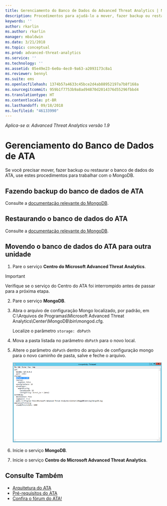 ```yaml
---
title: Gerenciamento do Banco de Dados do Advanced Threat Analytics | Microsoft Docs
description: Procedimentos para ajudá-lo a mover, fazer backup ou restaurar o banco de dados do ATA.
keywords: ''
author: rkarlin
ms.author: rkarlin
manager: mbaldwin
ms.date: 3/21/2018
ms.topic: conceptual
ms.prod: advanced-threat-analytics
ms.service: ''
ms.technology: ''
ms.assetid: 05e49e23-6e0a-4ec0-9a63-a2093173c8a1
ms.reviewer: bennyl
ms.suite: ems
ms.openlocfilehash: 1374b57a4633c45bce2d4ab88952197a7b8f168a
ms.sourcegitcommit: 959b1f7753b9a8ad94870d2014376d55296fbbd4
ms.translationtype: HT
ms.contentlocale: pt-BR
ms.lasthandoff: 09/18/2018
ms.locfileid: "46133990"
---
```

*Aplica-se a: Advanced Threat Analytics versão 1.9*



# <a name="ata-database-management"></a>Gerenciamento do Banco de Dados de ATA
Se você precisar mover, fazer backup ou restaurar o banco de dados do ATA, use estes procedimentos para trabalhar com o MongoDB.

## <a name="backing-up-the-ata-database"></a>Fazendo backup do banco de dados de ATA
Consulte a [documentação relevante do MongoDB](http://docs.mongodb.org/manual/administration/backup/).

## <a name="restoring-the-ata-database"></a>Restaurando o banco de dados do ATA
Consulte a [documentação relevante do MongoDB](http://docs.mongodb.org/manual/administration/backup/).

## <a name="moving-the-ata-database-to-another-drive"></a>Movendo o banco de dados do ATA para outra unidade

1.  Pare o serviço **Centro do Microsoft Advanced Threat Analytics**.
> [!Important] 
> Verifique se o serviço do Centro do ATA foi interrompido antes de passar para a próxima etapa.

2.  Pare o serviço **MongoDB**.

3.  Abra o arquivo de configuração Mongo localizado, por padrão, em C:\Arquivos de Programas\Microsoft Advanced Threat Analytics\Center\MongoDB\bin\mongod.cfg.

    Localize o parâmetro `storage: dbPath`

4.  Mova a pasta listada no parâmetro `dbPath` para o novo local.

5.  Altere o parâmetro `dbPath` dentro do arquivo de configuração mongo para o novo caminho de pasta, salve e feche o arquivo.

    ![Imagem ao modificar a configuração do MongoDB](media/ATA-mongoDB-moveDB.png)

6.  Inicie o serviço **MongoDB**.

7. Inicie o serviço **Centro do Microsoft Advanced Threat Analytics**.

## <a name="see-also"></a>Consulte Também
- [Arquitetura do ATA](ata-architecture.md)
- [Pré-requisitos do ATA](ata-prerequisites.md)
- [Confira o fórum do ATA!](https://social.technet.microsoft.com/Forums/security/home?forum=mata)

